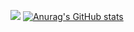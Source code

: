 
![](https://komarev.com/ghpvc/?username=Spinayy&color=green)
[![Anurag's GitHub stats](https://github-readme-stats.vercel.app/api?username=Spinayy)](https://github.com/anuraghazra/github-readme-stats)
